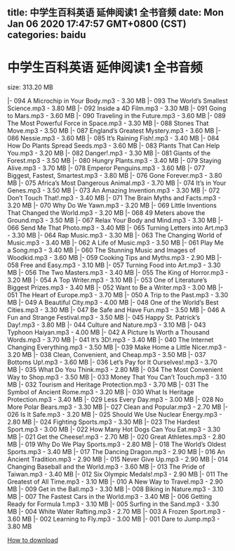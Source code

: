
title: 中学生百科英语 延伸阅读1 全书音频
date: Mon Jan 06 2020 17:47:57 GMT+0800 (CST)    
categories: baidu
---

# 中学生百科英语 延伸阅读1 全书音频
size: 313.20 MB
 
 
|- 094  A Microchip in Your Body.mp3 - 3.30 MB
|- 093  The World’s Smallest Science.mp3 - 3.80 MB
|- 092  Inside a 4D Film.mp3 - 3.30 MB
|- 091  Going to Mars.mp3 - 3.60 MB
|- 090  Traveling in the Future.mp3 - 3.60 MB
|- 089  The Most Powerful Force in Space.mp3 - 3.30 MB
|- 088  Stones That Move.mp3 - 3.50 MB
|- 087  England’s Greatest Mystery.mp3 - 3.60 MB
|- 086  Nessie.mp3 - 3.60 MB
|- 085  It’s Raining Fish!.mp3 - 3.40 MB
|- 084  How Do Plants Spread Seeds.mp3 - 3.60 MB
|- 083  Plants That Can Help You.mp3 - 3.20 MB
|- 082  Danger!.mp3 - 3.30 MB
|- 081  Giants of the Forest.mp3 - 3.50 MB
|- 080  Hungry Plants.mp3 - 3.40 MB
|- 079  Staying Alive.mp3 - 3.70 MB
|- 078  Emperor Penguins.mp3 - 3.60 MB
|- 077  Biggest, Fastest, Smartest.mp3 - 3.80 MB
|- 076  Gone Forever.mp3 - 3.80 MB
|- 075  Africa’s Most Dangerous Animal.mp3 - 3.70 MB
|- 074  It’s in Your Genes.mp3 - 3.50 MB
|- 073  An Amazing Invention.mp3 - 3.30 MB
|- 072  Don’t Touch That!.mp3 - 3.40 MB
|- 071  The Brain Myths and Facts.mp3 - 3.20 MB
|- 070  Why Do We Yawn.mp3 - 3.20 MB
|- 069  Little Inventions That Changed the World.mp3 - 3.20 MB
|- 068  49 Meters above the Ground.mp3 - 3.50 MB
|- 067  Relax Your Body and Mind.mp3 - 3.30 MB
|- 066  Send Me That Photo.mp3 - 3.40 MB
|- 065  Turning Letters into Art.mp3 - 3.30 MB
|- 064  Rap Music.mp3 - 3.30 MB
|- 063  The Changing World of Music.mp3 - 3.40 MB
|- 062  A Life of Music.mp3 - 3.50 MB
|- 061  Play Me a Song.mp3 - 3.40 MB
|- 060  The Stunning Music and Images of Woodkid.mp3 - 3.60 MB
|- 059  Cooking Tips and Myths.mp3 - 2.90 MB
|- 058  Free and Easy.mp3 - 3.10 MB
|- 057  Turning Food into Art.mp3 - 3.30 MB
|- 056  The Two Masters.mp3 - 3.40 MB
|- 055  The King of Horror.mp3 - 3.20 MB
|- 054  A Top Writer.mp3 - 3.10 MB
|- 053  One of Literature’s Biggest Prizes.mp3 - 3.40 MB
|- 052  Want to Be a Writer.mp3 - 3.00 MB
|- 051  The Heart of Europe.mp3 - 3.70 MB
|- 050  A Trip to the Past.mp3 - 3.30 MB
|- 049  A Beautiful City.mp3 - 4.00 MB
|- 048  One of the World’s Best Cities.mp3 - 3.30 MB
|- 047  Be Safe and Have Fun.mp3 - 3.50 MB
|- 046  A Fun and Strange Festival.mp3 - 3.50 MB
|- 045  Happy St. Patrick’s Day!.mp3 - 3.80 MB
|- 044  Culture and Nature.mp3 - 3.10 MB
|- 043  Typhoon Haiyan.mp3 - 4.00 MB
|- 042  A Picture Is Worth a Thousand Words.mp3 - 3.70 MB
|- 041  It’s 3D!.mp3 - 3.40 MB
|- 040  The Internet Changing Everything.mp3 - 3.50 MB
|- 039  Make Home a Little Nicer.mp3 - 3.20 MB
|- 038  Clean, Convenient, and Cheap.mp3 - 3.50 MB
|- 037  Bottoms Up!.mp3 - 3.60 MB
|- 036  Let’s Pay for It Ourselves!.mp3 - 3.70 MB
|- 035  What Do You Think.mp3 - 2.80 MB
|- 034  The Most Convenient Way to Shop.mp3 - 3.50 MB
|- 033  Money That You Can’t Touch.mp3 - 3.10 MB
|- 032  Tourism and Heritage Protection.mp3 - 3.70 MB
|- 031  The Symbol of Ancient Rome.mp3 - 3.20 MB
|- 030  What Is Heritage Protection.mp3 - 3.40 MB
|- 029  Less Every Day.mp3 - 3.00 MB
|- 028  No More Polar Bears.mp3 - 3.30 MB
|- 027  Clean and Popular.mp3 - 2.70 MB
|- 026  Is It Safe.mp3 - 3.20 MB
|- 025  Should We Use Nuclear Energy.mp3 - 2.80 MB
|- 024  Fighting Sports.mp3 - 3.30 MB
|- 023  The Hardest Sport.mp3 - 3.00 MB
|- 022  How Many Hot Dogs Can You Eat.mp3 - 3.30 MB
|- 021  Get the Cheese!.mp3 - 2.70 MB
|- 020  Great Athletes.mp3 - 2.80 MB
|- 019  Why Do We Play Sports.mp3 - 2.80 MB
|- 018  The World’s Oldest Sports.mp3 - 3.40 MB
|- 017  The Dancing Dragon.mp3 - 2.90 MB
|- 016  An Ancient Tradition.mp3 - 2.90 MB
|- 015  Never Give Up.mp3 - 2.90 MB
|- 014  Changing Baseball and the World.mp3 - 3.60 MB
|- 013  The Pride of Taiwan.mp3 - 3.40 MB
|- 012  Six Olympic Medals!.mp3 - 2.90 MB
|- 011  The Greatest of All Time.mp3 - 3.10 MB
|- 010  A New Way to Travel.mp3 - 2.90 MB
|- 009  Get in the Ball.mp3 - 3.30 MB
|- 008  Biking in Nature.mp3 - 3.10 MB
|- 007  The Fastest Cars in the World.mp3 - 3.40 MB
|- 006  Getting Ready for Formula 1.mp3 - 3.10 MB
|- 005  Surfing in the Sand.mp3 - 3.30 MB
|- 004  White Water Rafting.mp3 - 2.70 MB
|- 003  A Frozen Sport.mp3 - 3.60 MB
|- 002  Learning to Fly.mp3 - 3.00 MB
|- 001  Dare to Jump.mp3 - 3.80 MB

[How to download](https://bpcam.bemobtrk.com/go/2ceec3aa-1ca2-46d6-b9ff-aaa5c184517c?jno=1906)